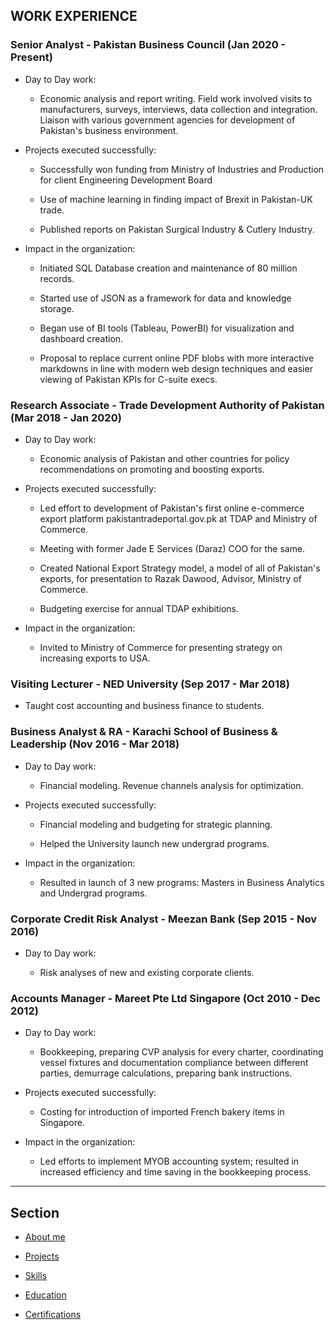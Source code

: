 ## WORK EXPERIENCE

### Senior Analyst - Pakistan Business Council (Jan 2020 - Present)

- Day to Day work:

    - Economic analysis and report writing. Field work involved visits to manufacturers, surveys, interviews, data collection and integration. Liaison with various government agencies for development of Pakistan's business environment.

- Projects executed successfully:

    - Successfully won funding from Ministry of Industries and Production for client Engineering Development Board

    - Use of machine learning in finding impact of Brexit in Pakistan-UK trade.

    - Published reports on Pakistan Surgical Industry & Cutlery Industry.

- Impact in the organization:

    - Initiated SQL Database creation and maintenance of 80 million records. 
    
    - Started use of JSON as a framework for data and knowledge storage. 
    
    - Began use of BI tools (Tableau, PowerBI) for visualization and dashboard creation.
    
    - Proposal to replace current online PDF blobs with more interactive markdowns in line with modern web design techniques and easier viewing of Pakistan KPIs for C-suite execs.

### Research Associate - Trade Development Authority of Pakistan (Mar 2018 - Jan 2020)

- Day to Day work:

    - Economic analysis of Pakistan and other countries for policy recommendations on promoting and boosting exports.

- Projects executed successfully:

    - Led effort to development of Pakistan's first online e-commerce export platform pakistantradeportal.gov.pk at TDAP and Ministry of Commerce.
    
    - Meeting with former Jade E Services (Daraz) COO for the same.
    
    - Created National Export Strategy model, a model of all of Pakistan's exports, for presentation to Razak Dawood, Advisor, Ministry of Commerce. 
    
    - Budgeting exercise for annual TDAP exhibitions.

- Impact in the organization:

    - Invited to Ministry of Commerce for presenting strategy on increasing exports to USA.

### Visiting Lecturer - NED University (Sep 2017 - Mar 2018)

- Taught cost accounting and business finance to students.

### Business Analyst & RA - Karachi School of Business & Leadership (Nov 2016 - Mar 2018)

- Day to Day work:

    - Financial modeling. Revenue channels analysis for optimization.

- Projects executed successfully:

    - Financial modeling and budgeting for strategic planning.
    
    - Helped the University launch new undergrad programs.

- Impact in the organization:

    - Resulted in launch of 3 new programs: Masters in Business Analytics and Undergrad programs.

### Corporate Credit Risk Analyst - Meezan Bank (Sep 2015 - Nov 2016)

- Day to Day work:

    - Risk analyses of new and existing corporate clients.

### Accounts Manager - Mareet Pte Ltd Singapore (Oct 2010 - Dec 2012)

- Day to Day work:

    - Bookkeeping, preparing CVP analysis for every charter, coordinating vessel fixtures and documentation compliance between different parties, demurrage calculations, preparing bank instructions.

- Projects executed successfully:

    - Costing for introduction of imported French bakery items in Singapore.

- Impact in the organization:

    - Led efforts to implement MYOB accounting system; resulted in increased efficiency and time saving in the bookkeeping process.

---

## Section

- [About me](./index.md)

- [Projects](./projects.md)

- [Skills](./skills.md)

- [Education](./education.md)

- [Certifications](./certifications.md)
